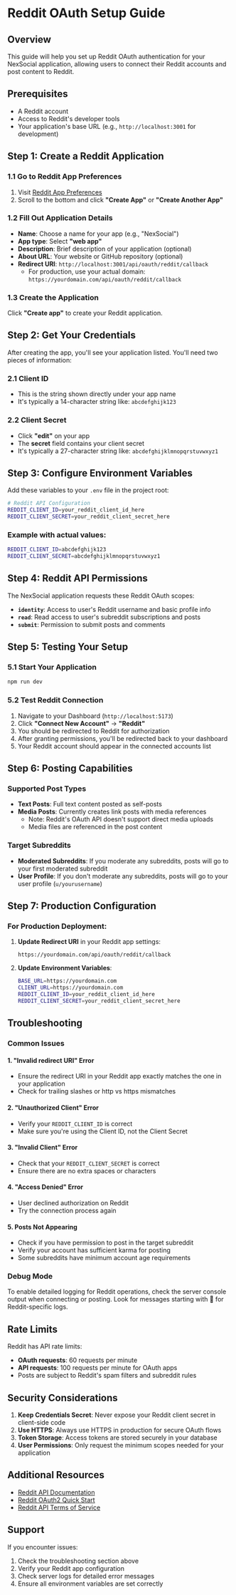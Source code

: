 # Reddit OAuth Setup Guide

## Overview

This guide will help you set up Reddit OAuth authentication for your NexSocial application, allowing users to connect their Reddit accounts and post content to Reddit.

## Prerequisites

- A Reddit account
- Access to Reddit's developer tools
- Your application's base URL (e.g., `http://localhost:3001` for development)

## Step 1: Create a Reddit Application

### 1.1 Go to Reddit App Preferences
1. Visit [Reddit App Preferences](https://www.reddit.com/prefs/apps)
2. Scroll to the bottom and click **"Create App"** or **"Create Another App"**

### 1.2 Fill Out Application Details
- **Name**: Choose a name for your app (e.g., "NexSocial")
- **App type**: Select **"web app"**
- **Description**: Brief description of your application (optional)
- **About URL**: Your website or GitHub repository (optional)
- **Redirect URI**: `http://localhost:3001/api/oauth/reddit/callback`
  - For production, use your actual domain: `https://yourdomain.com/api/oauth/reddit/callback`

### 1.3 Create the Application
Click **"Create app"** to create your Reddit application.

## Step 2: Get Your Credentials

After creating the app, you'll see your application listed. You'll need two pieces of information:

### 2.1 Client ID
- This is the string shown directly under your app name
- It's typically a 14-character string like: `abcdefghijk123`

### 2.2 Client Secret
- Click **"edit"** on your app
- The **secret** field contains your client secret
- It's typically a 27-character string like: `abcdefghijklmnopqrstuvwxyz1`

## Step 3: Configure Environment Variables

Add these variables to your `.env` file in the project root:

```bash
# Reddit API Configuration
REDDIT_CLIENT_ID=your_reddit_client_id_here
REDDIT_CLIENT_SECRET=your_reddit_client_secret_here
```

### Example with actual values:
```bash
REDDIT_CLIENT_ID=abcdefghijk123
REDDIT_CLIENT_SECRET=abcdefghijklmnopqrstuvwxyz1
```

## Step 4: Reddit API Permissions

The NexSocial application requests these Reddit OAuth scopes:

- **`identity`**: Access to user's Reddit username and basic profile info
- **`read`**: Read access to user's subreddit subscriptions and posts
- **`submit`**: Permission to submit posts and comments

## Step 5: Testing Your Setup

### 5.1 Start Your Application
```bash
npm run dev
```

### 5.2 Test Reddit Connection
1. Navigate to your Dashboard (`http://localhost:5173`)
2. Click **"Connect New Account"** → **"Reddit"**
3. You should be redirected to Reddit for authorization
4. After granting permissions, you'll be redirected back to your dashboard
5. Your Reddit account should appear in the connected accounts list

## Step 6: Posting Capabilities

### Supported Post Types
- **Text Posts**: Full text content posted as self-posts
- **Media Posts**: Currently creates link posts with media references
  - Note: Reddit's OAuth API doesn't support direct media uploads
  - Media files are referenced in the post content

### Target Subreddits
- **Moderated Subreddits**: If you moderate any subreddits, posts will go to your first moderated subreddit
- **User Profile**: If you don't moderate any subreddits, posts will go to your user profile (`u/yourusername`)

## Step 7: Production Configuration

### For Production Deployment:

1. **Update Redirect URI** in your Reddit app settings:
   ```
   https://yourdomain.com/api/oauth/reddit/callback
   ```

2. **Update Environment Variables**:
   ```bash
   BASE_URL=https://yourdomain.com
   CLIENT_URL=https://yourdomain.com
   REDDIT_CLIENT_ID=your_reddit_client_id_here
   REDDIT_CLIENT_SECRET=your_reddit_client_secret_here
   ```

## Troubleshooting

### Common Issues

#### 1. "Invalid redirect URI" Error
- Ensure the redirect URI in your Reddit app exactly matches the one in your application
- Check for trailing slashes or http vs https mismatches

#### 2. "Unauthorized Client" Error
- Verify your `REDDIT_CLIENT_ID` is correct
- Make sure you're using the Client ID, not the Client Secret

#### 3. "Invalid Client" Error
- Check that your `REDDIT_CLIENT_SECRET` is correct
- Ensure there are no extra spaces or characters

#### 4. "Access Denied" Error
- User declined authorization on Reddit
- Try the connection process again

#### 5. Posts Not Appearing
- Check if you have permission to post in the target subreddit
- Verify your account has sufficient karma for posting
- Some subreddits have minimum account age requirements

### Debug Mode

To enable detailed logging for Reddit operations, check the server console output when connecting or posting. Look for messages starting with 🔴 for Reddit-specific logs.

## Rate Limits

Reddit has API rate limits:
- **OAuth requests**: 60 requests per minute
- **API requests**: 100 requests per minute for OAuth apps
- Posts are subject to Reddit's spam filters and subreddit rules

## Security Considerations

1. **Keep Credentials Secret**: Never expose your Reddit client secret in client-side code
2. **Use HTTPS**: Always use HTTPS in production for secure OAuth flows
3. **Token Storage**: Access tokens are stored securely in your database
4. **User Permissions**: Only request the minimum scopes needed for your application

## Additional Resources

- [Reddit API Documentation](https://www.reddit.com/dev/api/)
- [Reddit OAuth2 Quick Start](https://github.com/reddit-archive/reddit/wiki/OAuth2-Quick-Start-Example)
- [Reddit API Terms of Service](https://www.redditinc.com/policies/developer-terms)

## Support

If you encounter issues:
1. Check the troubleshooting section above
2. Verify your Reddit app configuration
3. Check server logs for detailed error messages
4. Ensure all environment variables are set correctly 